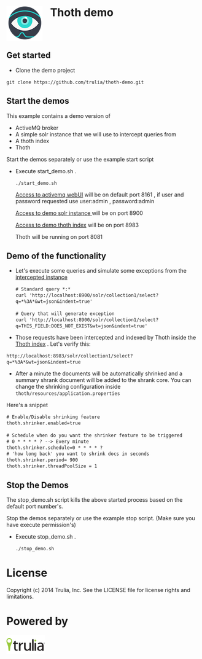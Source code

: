 <img align="left" src="thoth.png?raw=true">  &nbsp;&nbsp; Thoth demo
======================
<br><br>

Get started
------------------------
- Clone the demo project
```
git clone https://github.com/trulia/thoth-demo.git
```

Start the demos
------------------------
This example contains a demo version of
- ActiveMQ broker
- A simple solr instance that we will use to intercept queries from
- A thoth index
- Thoth

Start the demos separately or use the example start script
- Execute start_demo.sh .
    ```
    ./start_demo.sh
    ```

    [Access to activemq webUI](http://localhost:8161/admin/queues.jsp) will be on default port 8161 , if user and password requested use user:admin , password:admin

    [Access to demo solr instance ](http://localhost:8900/solr/#/) will be on port 8900

    [Access to demo thoth index](http://localhost:8983/solr/#/) will be on port 8983

    Thoth will be running on port 8081

Demo of the functionality
---------------------------
- Let's execute some queries and simulate some exceptions from the [intercepted instance](http://localhost:8900/solr/#/)

	```
	# Standard query *:*
	curl 'http://localhost:8900/solr/collection1/select?q=*%3A*&wt=json&indent=true'

	# Query that will generate exception
	curl 'http://localhost:8900/solr/collection1/select?q=THIS_FIELD:DOES_NOT_EXIST&wt=json&indent=true'
	```
- Those requests have been intercepted and indexed by Thoth inside the [Thoth index](http://localhost:8983/solr/#/) . Let's verify this:

```
http://localhost:8983/solr/collection1/select?q=*%3A*&wt=json&indent=true
```

- After a minute the documents will be automatically shrinked and a summary shrank document will be added to the shrank core.
You can change the shrinking configuration inside 
``thoth/resources/application.properties``

Here's a snippet 

```
# Enable/Disable shrinking feature
thoth.shrinker.enabled=true

# Schedule when do you want the shrinker feature to be triggered
# 0 * * * * ? --> Every minute
thoth.shrinker.schedule=0 * * * * ?
# 'how long back' you want to shrink docs in seconds
thoth.shrinker.period= 900
thoth.shrinker.threadPoolSize = 1
```

Stop the Demos
-------------------
The stop_demo.sh script kills the above started process based on the default port number's.

Stop the demos separately or use the example stop script. (Make sure you have execute permission's)
- Execute stop_demo.sh .
    ```
    ./stop_demo.sh
    ```

License
=============
Copyright (c) 2014 Trulia, Inc. See the LICENSE file for license rights and limitations.

Powered by
=============
<img align="left" src="powered-trulia.png?raw=true">
